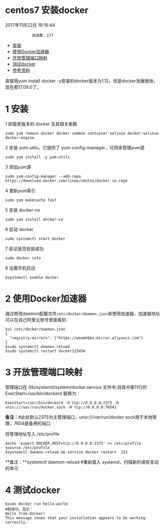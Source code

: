 # centos7 安装docker

 	

2017年11月22日 19:16:44

 				阅读数：177 											

 	

- [安装](https://blog.csdn.net/u012460749/article/details/78607128#1-安装)
- [使用Docker加速器](https://blog.csdn.net/u012460749/article/details/78607128#2-使用docker加速器)
- [开放管理端口映射](https://blog.csdn.net/u012460749/article/details/78607128#3-开放管理端口映射)
- [测试docker](https://blog.csdn.net/u012460749/article/details/78607128#4-测试docker)
- [参考资料](https://blog.csdn.net/u012460749/article/details/78607128#参考资料)

直接用yum install docker -y安装的docker版本为1.12，但是docker发展很快，现在都17.09.0了。

# 1 安装

1 卸载老版本的 docker 及其相关依赖

```
sudo yum remove docker docker-common container-selinux docker-selinux docker-engine
```

2 安装 yum-utils，它提供了 yum-config-manager，可用来管理yum源

```
sudo yum install -y yum-utils
```

3 添加yum源

```
sudo yum-config-manager --add-repo https://download.docker.com/linux/centos/docker-ce.repo
```

4 更新yum索引

```
sudo yum makecache fast
```

5 安装 docker-ce

```
sudo yum install docker-ce
```

6 启动 docker

```
sudo systemctl start docker
```

7 验证是否安装成功

```
sudo docker info
```

8 设置开机启动

```
$systemctl enable docker
```

# 2 使用Docker加速器

通过修改daemon配置文件`/etc/docker/daemon.json`来使用加速器，加速器地址可以在自己阿里云账号里面看到

```
$vi /etc/docker/daemon.json
{
  "registry-mirrors": ["https://woomhbbx.mirror.aliyuncs.com"]
}
$sudo systemctl daemon-reload
$sudo systemctl restart docker123456
```

# 3 开放管理端口映射

管理端口在 /lib/systemd/system/docker.service 文件中,将其中第11行的 ExecStart=/usr/bin/dockerd 替换为：

```
ExecStart=/usr/bin/dockerd -H tcp://0.0.0.0:2375 -H unix:///var/run/docker.sock -H tcp://0.0.0.0:76541
```

**备注：**#此处默认2375为主管理端口，unix:///var/run/docker.sock用于本地管理，7654是备用的端口

将管理地址写入 /etc/profile   

```
$echo 'export DOCKER_HOST=tcp://0.0.0.0:2375' >> /etc/profile  
$source /etc/profile  
$systemctl daemon-reload && service docker restart  123
```

**备注：**systemctl daemon-reload  #重新载入 systemd，扫描新的或有变动的单元

# 4 测试docker

```
$sudo docker run hello-world 
#若成功，显示：
Hello from Docker!
This message shows that your installation appears to be working correctly.
```
